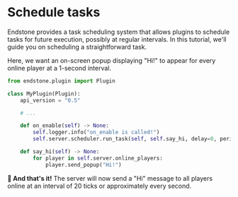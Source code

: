 # Schedule tasks

Endstone provides a task scheduling system that allows plugins to schedule tasks for future execution, possibly at
regular intervals. In this tutorial, we'll guide you on scheduling a straightforward task.

Here, we want an on-screen popup displaying "Hi!" to appear for every online player at a 1-second interval.

``` python title="src/endstone_my_plugin/my_plugin.py" linenums="1" hl_lines="10 12-14"
from endstone.plugin import Plugin

class MyPlugin(Plugin):
    api_version = "0.5"

    # ...

    def on_enable(self) -> None:
        self.logger.info("on_enable is called!")
        self.server.scheduler.run_task(self, self.say_hi, delay=0, period=20)

    def say_hi(self) -> None:
        for player in self.server.online_players:
            player.send_popup("Hi!")
```

**:partying_face: And that's it!** The server will now send a "Hi" message to all players online at an interval of 20
ticks or approximately every second.